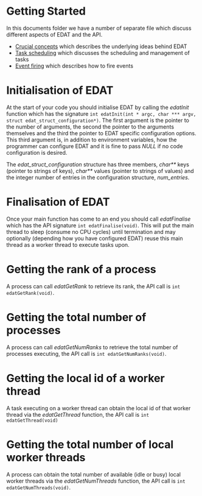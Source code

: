 # Getting Started

In this documents folder we have a number of separate file which discuss different aspects of EDAT and the API. 

* <a href="https://github.com/EPCCed/edat/blob/master/docs/concepts.md">Crucial concepts</a> which describes the underlying ideas behind EDAT
* <a href="https://github.com/EPCCed/edat/blob/master/docs/tasks.md">Task scheduling</a> which discusses the scheduling and management of tasks
* <a href="https://github.com/EPCCed/edat/blob/master/docs/events.md">Event firing</a> which describes how to fire events

# Initialisation of EDAT
At the start of your code you should initialise EDAT by calling the _edatInit_ function which has the signature `int edatInit(int * argc, char *** argv, struct edat_struct_configuration*)`. The first argument is the pointer to the number of arguments, the second the pointer to the arguments themselves and the third the pointer to EDAT specific configuration options. This third argument is, in addition to environment variables, how the programmer can configure EDAT and it is fine to pass _NULL_ if no code configuration is desired. 

The _edat_struct_configuration_ structure has three members, _char**_ keys (pointer to strings of keys), _char**_ values (pointer to strings of values) and the integer number of entries in the configuration structure, _num_entries_.

# Finalisation of EDAT
Once your main function has come to an end you should call _edatFinalise_ which has the API signature `int edatFinalise(void)`. This will put the main thread to sleep (consume no CPU cycles) until termination and may optionally (depending how you have configured EDAT) reuse this main thread as a worker thread to execute tasks upon.

# Getting the rank of a process
A process can call _edatGetRank_ to retrieve its rank, the API call is `int edatGetRank(void)`.

# Getting the total number of processes
A process can call _edatGetNumRanks_ to retrieve the total number of processes executing, the API call is `int edatGetNumRanks(void)`.

# Getting the local id of a worker thread
A task executing on a worker thread can obtain the local id of that worker thread via the _edatGetThread_ function, the API call is `int edatGetThread(void)`

# Getting the total number of local worker threads
A process can obtain the total number of available (idle or busy) local worker threads via the _edatGetNumThreads_ function, the API call is `int edatGetNumThreads(void)`.
